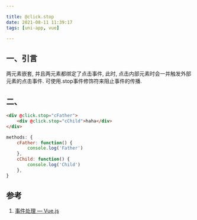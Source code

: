 ```yaml
---

title: @click.stop
date: 2021-08-11 11:39:17
tags: [uni-app, vue]

---
```



## 一、引言

两元素嵌套, 并且两元素都绑定了点击事件, 此时, 点击内部元素时会一并触发外部元素的点击事件. 可使用.stop事件修饰符来阻止事件的传播.

## 二、

```html
<div @click.stop="cFather">
    <div @click.stop="cChild">haha</div>
</div>
```

```javascript
methods: {
    cFather: function() {
        console.log('Father')
    },
    cChild: function() {
        console.log('Child')
    },
}
```


## 参考

1. [事件处理 — Vue.js](https://cn.vuejs.org/v2/guide/events.html#%E4%BA%8B%E4%BB%B6%E4%BF%AE%E9%A5%B0%E7%AC%A6)

